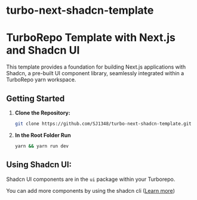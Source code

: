 # turbo-next-shadcn-template

# TurboRepo Template with Next.js and Shadcn UI

This template provides a foundation for building Next.js applications with Shadcn, a pre-built UI component library, seamlessly integrated within a TurboRepo yarn workspace.

## Getting Started

1. **Clone the Repository:**

   ```bash
   git clone https://github.com/SJ1348/turbo-next-shadcn-template.git
2. **In the Root Folder Run**

   ```bash
   yarn && yarn run dev

## Using Shadcn UI:

Shadcn UI components are in the `ui` package within your Turborepo. 

You can add more components by using the shadcn cli ([Learn more](https://ui.shadcn.com/docs/components/accordion))
